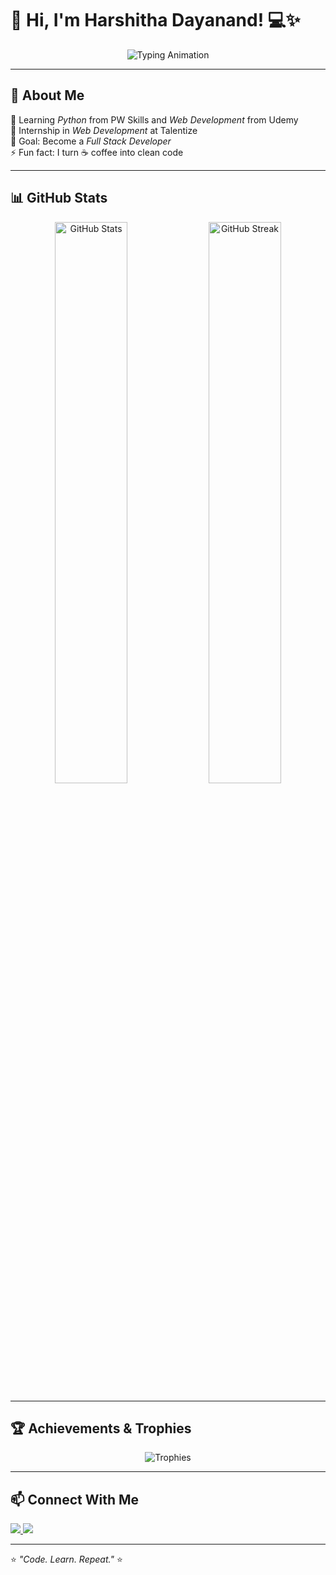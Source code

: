 # 👋 Hi, I'm Harshitha Dayanand! 💻✨

<p align="center">
  <img src="https://readme-typing-svg.herokuapp.com?font=Fira+Code&weight=600&size=22&pause=1000&color=F74C84&center=true&vCenter=true&width=435&lines=Aspiring+Full+Stack+Developer;Python+%7C+Web+Development+%7C+DSA;Always+Learning+%26+Improving" alt="Typing Animation" />
</p>

---

## 🚀 About Me  
🌱 Learning *Python* from PW Skills and *Web Development* from Udemy  
💼 Internship in *Web Development* at Talentize  
🎯 Goal: Become a *Full Stack Developer*  
⚡ Fun fact: I turn ☕ coffee into clean code  

---



## 📊 GitHub Stats  
<p align="center">
  <img src="https://github-readme-stats.vercel.app/api?username=harshithadayanand05&show_icons=true&theme=radical" alt="GitHub Stats" width="48%" />
  <img src="https://streak-stats.demolab.com?user=harshithadayanand05&theme=radical" alt="GitHub Streak" width="48%" />
</p>

---

## 🏆 Achievements & Trophies  
<p align="center">
  <img src="https://github-profile-trophy.vercel.app/?username=harshithadayanand05&theme=dracula&no-frame=true&row=1&column=6" alt="Trophies" />
</p>

---

## 📫 Connect With Me  
<p>
  <a href="https://www.linkedin.com/in/YOUR-LINKEDIN" target="_blank">
    <img src="https://img.shields.io/badge/LinkedIn-%230A66C2.svg?style=for-the-badge&logo=linkedin&logoColor=white" />
  </a>
  <a href="mailto:YOUR-EMAIL@example.com">
    <img src="https://img.shields.io/badge/Email-D14836.svg?style=for-the-badge&logo=gmail&logoColor=white" />
  </a>
</p>

---

⭐ *"Code. Learn. Repeat."* ⭐
